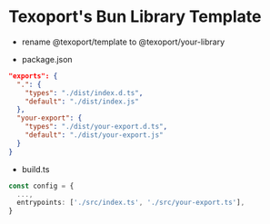 # Texoport's Bun Library Template

* rename @texoport/template to @texoport/your-library

* package.json
```json
"exports": {
  ".": {
    "types": "./dist/index.d.ts",
    "default": "./dist/index.js"
  },
  "your-export": {
    "types": "./dist/your-export.d.ts",
    "default": "./dist/your-export.js"
  }
}

```
* build.ts
```ts
const config = {
  ...,
  entrypoints: ['./src/index.ts', './src/your-export.ts'],
}
```
